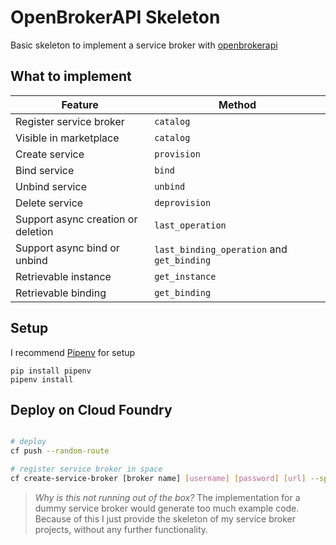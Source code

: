 # OpenBrokerAPI Skeleton

Basic skeleton to implement a service broker with [openbrokerapi](https://openbrokerapi.readthedocs.io/)

## What to implement

| Feature                            | Method                                     |
|------------------------------------|--------------------------------------------|
| Register service broker            | `catalog`                                  |
| Visible in marketplace             | `catalog`                                  |
| Create service                     | `provision`                                |
| Bind service                       | `bind`                                     |
| Unbind service                     | `unbind`                                   |
| Delete service                     | `deprovision`                              |
| Support async creation or deletion | `last_operation`                           |
| Support async bind or unbind       | `last_binding_operation` and `get_binding` |
| Retrievable instance               | `get_instance`                             |
| Retrievable binding                | `get_binding`                              |

## Setup

I recommend [Pipenv](https://docs.pipenv.org/en/latest/) for setup

```shell script
pip install pipenv
pipenv install
```


## Deploy on Cloud Foundry

```bash

# deploy
cf push --random-route

# register service broker in space
cf create-service-broker [broker name] [username] [password] [url] --space-scoped

```

> *Why is this not running out of the box?*
> The implementation for a dummy service broker would generate too much example code. 
> Because of this I just provide the skeleton of my service broker projects, without any further functionality.